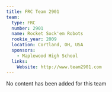 ```yaml
---
title: FRC Team 2901
team:
  type: FRC
  number: 2901
  name: Rocket Sock'em Robots
  rookie_year: 2009
  location: Cortland, OH, USA
  sponsors:
    - Maplewood High School
  links:
    Website: http://www.team2901.com
---
```

No content has been added for this team